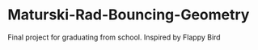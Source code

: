 # Maturski-Rad-Bouncing-Geometry

Final project for graduating from school. Inspired by Flappy Bird
